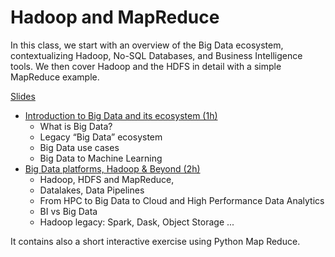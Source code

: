 # Hadoop and MapReduce

In this class, we start with an overview of the Big Data ecosystem,
contextualizing Hadoop, No-SQL Databases, and Business Intelligence tools. We
then cover Hadoop and the HDFS in detail with a simple MapReduce example.

[Slides](https://cnes.github.io/big-data-processing-course/00_OBD_Course_Introduction.html#/big-data-distributed-computing-3h )

- [Introduction to Big Data and its ecosystem (1h)](https://guillaumeeb.github.io/isae-supaero-aibt103-bigdata/01_Introduction_Big_Data.html)
  - What is Big Data?
  - Legacy “Big Data” ecosystem
  - Big Data use cases
  - Big Data to Machine Learning
- [Big Data platforms, Hadoop & Beyond (2h)](https://guillaumeeb.github.io/isae-supaero-aibt103-bigdata/02_Big_Data_Platforms.html)
  - Hadoop, HDFS and MapReduce,
  - Datalakes, Data Pipelines
  - From HPC to Big Data to Cloud and High Performance Data Analytics 
  - BI vs Big Data
  - Hadoop legacy: Spark, Dask, Object Storage ...

It contains also a short interactive exercise using Python Map Reduce.

